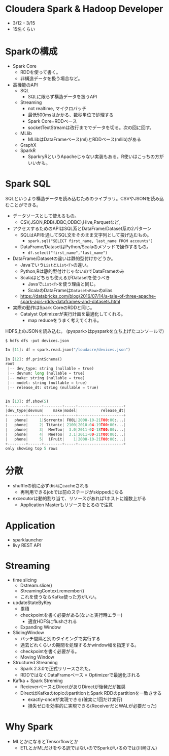# Cloudera Spark & Hadoop Developer

* 3/12 - 3/15
* 15名くらい

# Sparkの構成

* Spark Core
  * RDDを使って書く。
  * 非構造データを扱う場合など。
* 高機能のAPI
  * SQL
    * SQLに限らず構造データを扱うAPI
  * Streaming
    * not realtime, マイクロバッチ
    * 最低500msはかかる、数秒単位で処理する
    * Spark Core=RDDベース
    * socketTextStreamは改行まででデータを切る。次の回に回す。
  * MLlib
    * MLlibはDataFrameベース(ml)とRDDベース(mllib)がある
  * GraphX
  * SparkR
    * SparkryRというApacheじゃない実装もある。R使いはこっちの方がいいかも。

# Spark SQL

SQLというより構造データを読み込むためのライブラリ。CSVやJSONを読み込むことができる。

* データソースとして使えるもの。
  * CSV,JSON,RDB(JDBC,ODBC),Hive,Parquetなど。
* アクセスするためのAPIはSQL系とDataFrame/Dataset系の2パターン
  * SQLはAPIを通してSQL文をそのまま文字列として投げ込むもの。
    * ```spark.sql("SELECT first_name, last_name FROM accounts")```
  * DataFrame/DatasetはPython/Scalaのメソッドで操作するもの。
    * ```df.select("first_name","last_name")```
* DataFrame/Datasetの違いは静的型付けかどうか。
  * Javaでいう```List```と```List<T>```の違い。
  * Python,Rは静的型付けじゃないのでDataFrameのみ
  * Scalaはどちらも使えるがDatasetを使うべき
    * Javaで```List<T>```を使う理由と同じ。
    * ScalaのDataFrameは```Dataset<Row>```のalias
  * https://databricks.com/blog/2016/07/14/a-tale-of-three-apache-spark-apis-rdds-dataframes-and-datasets.html
* 実際の動作はSpark CoreのRDDと同じ。
  * Catalyst Optimizerが実行計画を最適化してくれる。
    * map reduceをうまく考えてくれる。

HDFS上のJSONを読み込む。
(pyspark>はpysparkを立ち上げたコンソールで)

```console
$ hdfs dfs -put devices.json
```

```python
In [11]: df = spark.read.json("/loudacre/devices.json")
                                                                                
In [12]: df.printSchema()
root
 |-- dev_type: string (nullable = true)
 |-- devnum: long (nullable = true)
 |-- make: string (nullable = true)
 |-- model: string (nullable = true)
 |-- release_dt: string (nullable = true)


In [13]: df.show(5)
+--------+------+--------+-----+--------------------+
|dev_type|devnum|    make|model|          release_dt|
+--------+------+--------+-----+--------------------+
|   phone|     1|Sorrento| F00L|2008-10-21T00:00:...|
|   phone|     2| Titanic| 2100|2010-04-19T00:00:...|
|   phone|     3|  MeeToo|  3.0|2011-02-18T00:00:...|
|   phone|     4|  MeeToo|  3.1|2011-09-21T00:00:...|
|   phone|     5|  iFruit|    1|2008-10-21T00:00:...|
+--------+------+--------+-----+--------------------+
only showing top 5 rows
```

# 分散

* shuffleの前に必ずdiskにcacheされる
  * 再利用できるjobでは前のステージがskippedになる
* excecutorは動的割り当て、リソースがあれば1ホストに複数上がる
  * Application Masterもリソースをとるので注意

# Application

* sparklauncher
* livy REST API

# Streaming

* time slicing
  * Dstream.slice()
  * StreamingContext.remember()
  * これを使うならKafka使った方がいい。
* updateStateByKey
  * 累積
  * checkpointを書く必要がある(ないと実行時エラー)
    * 適宜HDFSにflushされる
  * Expanding Window
* SlidingWindow
  * バッチ間隔と別のタイミングで実行する
  * 過去どれくらいの期間を処理するかwindow幅を指定する。
  * checkpointを書く必要がる。
  * Moving Window
* Structured Streaming
  * Spark 2.3.0で正式リリースされた。
  * RDDではなくDataFrameベース = Optimizerで最適化される
* Kafka + Spark Streming
  * RecieverベースとDirectがありDirectが後発だが推奨
  * DirectはKafkaのtopicのpartitionとSpark RDDのpartitionを一致させる
    * exactly-onceが実現できる(確実に1回だけ実行)
    * 損失ゼロを効率的に実現できる(ReceiverだとWALが必要だった)

# Why Spark

* MLとかになるとTensorflowとか
  * ETLとかMLだけをやる訳ではないのでSparkがいるのでは(川崎さん)
